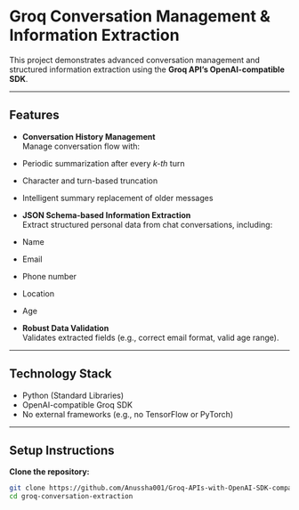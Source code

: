 # Groq Conversation Management & Information Extraction

This project demonstrates advanced conversation management and structured information extraction using the **Groq API’s OpenAI-compatible SDK**.

---

## Features

-  **Conversation History Management**  
  Manage conversation flow with:
  - Periodic summarization after every _k-th_ turn
  - Character and turn-based truncation
  - Intelligent summary replacement of older messages

-  **JSON Schema-based Information Extraction**  
  Extract structured personal data from chat conversations, including:
  - Name
  - Email
  - Phone number
  - Location
  - Age

-  **Robust Data Validation**  
  Validates extracted fields (e.g., correct email format, valid age range).

---

## Technology Stack

- Python (Standard Libraries)
- OpenAI-compatible Groq SDK
- No external frameworks (e.g., no TensorFlow or PyTorch)

---

## Setup Instructions

**Clone the repository:**
```bash
git clone https://github.com/Anussha001/Groq-APIs-with-OpenAI-SDK-compatibility-.git
cd groq-conversation-extraction

